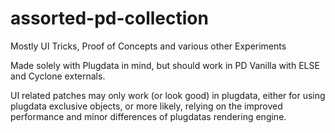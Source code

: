 # assorted-pd-collection
Mostly UI Tricks, Proof of Concepts and various other Experiments 

Made solely with Plugdata in mind, but should work in PD Vanilla with ELSE and Cyclone externals.

UI related patches may only work (or look good) in plugdata, either for using plugdata exclusive objects, or more likely, relying on the improved performance and minor differences of plugdatas rendering engine. 
